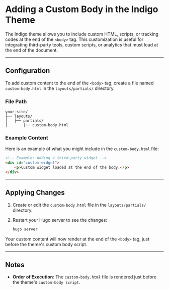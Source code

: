 # Adding a Custom Body in the Indigo Theme

The Indigo theme allows you to include custom HTML, scripts, or tracking codes at the end of the `<body>` tag. This customization is useful for integrating third-party tools, custom scripts, or analytics that must load at the end of the document.

---

## Configuration

To add custom content to the end of the `<body>` tag, create a file named `custom-body.html` in the `layouts/partials/` directory.

### File Path

```plaintext
your-site/
├── layouts/
│   ├── partials/
│       ├── custom-body.html
```

### Example Content

Here is an example of what you might include in the `custom-body.html` file:

```html
<!-- Example: Adding a third-party widget -->
<div id="custom-widget">
    <p>Custom widget loaded at the end of the body.</p>
</div>
```

---

## Applying Changes

1. Create or edit the `custom-body.html` file in the `layouts/partials/` directory.
2. Restart your Hugo server to see the changes:

   ```bash
   hugo server
   ```

Your custom content will now render at the end of the `<body>` tag, just before the theme's custom body script.

---

## Notes

- **Order of Execution**: The `custom-body.html` file is rendered just before the theme's `custom-body script`.
